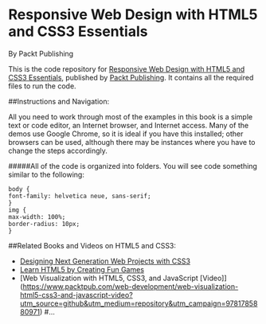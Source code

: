 # Responsive Web Design with HTML5 and CSS3 Essentials
By Packt Publishing

This is the code repository for [Responsive Web Design with HTML5 and CSS3 Essentials](https://www.packtpub.com/web-development/responsive-web-design-html5-and-css3-essentials?utm_source=github&utm_medium=repository&utm_campaign=9781783553075), published by [Packt Publishing](https://www.packtpub.com/). It contains all the required files to run the code.

##Instructions and Navigation:

All you need to work through most of the examples in this book is a simple text or code editor, an Internet browser, and Internet access. Many of the demos use Google Chrome, so it is ideal if you have this installed; other browsers can be used, although there may be instances where you have to change the steps accordingly.

#####All of the code is organized into folders. You will see code something similar to the following:

```
body {
font-family: helvetica neue, sans-serif;
}
img {
max-width: 100%;
border-radius: 10px;
}
```

##Related Books and Videos on HTML5 and CSS3:

* [Designing Next Generation Web Projects with CSS3](https://www.packtpub.com/web-development/designing-next-generation-web-projects-css3?utm_source=github&utm_medium=repository&utm_campaign=9781849693264)
* [Learn HTML5 by Creating Fun Games](https://www.packtpub.com/web-development/learn-html5-creating-fun-games?utm_source=github&utm_medium=repository&utm_campaign=9781849696029)
* [Web Visualization with HTML5, CSS3, and JavaScript [Video]] (https://www.packtpub.com/web-development/web-visualization-html5-css3-and-javascript-video?utm_source=github&utm_medium=repository&utm_campaign=9781785880971)
#...
